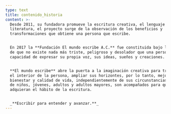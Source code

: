 ```yaml
---
type: text
title: contenido_historia
content: >-
  Desde 2011, su fundadora promueve la escritura creativa, el lenguaje y la
  literatura, el proyecto surge de la observación de los beneficios y
  transformaciones que obtiene una persona que escribe.


  En 2017 la **Fundación El mundo escribe A.C.** fue constituida bajo la premisa
  de que no existe nada más triste, peligroso y desolador que una persona sin la
  capacidad de expresar su propia voz, sus ideas, sueños y creaciones.


  **El mundo escribe** abre la puerta a la imaginación creativa para transformar
  el interior de la persona, ampliar sus horizontes, por lo tanto, mejorar su
  bienestar y calidad de vida, independientemente de sus circunstancias. Cientos
  de niños, jóvenes, adultos y adultos mayores, son acompañados para que
  adquieran el hábito de la escritura.


  _**Escribir para entender y avanzar.**_
---
```


